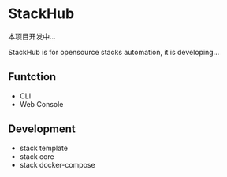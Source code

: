 # StackHub

本项目开发中...

StackHub is for opensource stacks automation, it is developing...

## Funtction

* CLI
* Web Console 

## Development

* stack template
* stack core
* stack docker-compose
